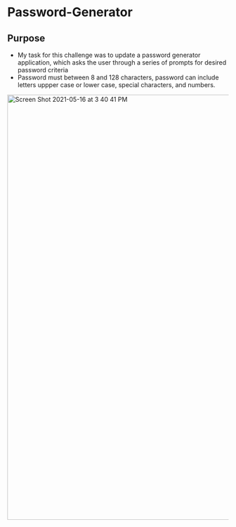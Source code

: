 # Password-Generator

## Purpose
* My task for this challenge was to update a password generator application, which asks the user through a series of  prompts for desired password criteria
* Password must between 8 and 128 characters, password can include letters uppper case or lower case, special characters, and numbers.
 <img width="968" alt="Screen Shot 2021-05-16 at 3 40 41 PM" src="https://user-images.githubusercontent.com/80868375/118413561-36a61580-b65d-11eb-8068-0eceba5b929e.png">
